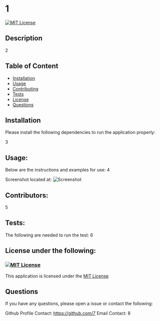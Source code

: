 
# 1
[![MIT License](https://img.shields.io/badge/License-MIT-blue)](https://choosealicense.com/licenses/mit/)
## Description
2

## Table of Content
- [Installation](#Installation)
- [Usage](#Usage)
- [Contributing](#Contributing)
- [Tests](#Tests)
- [License](#License)
- [Questions](#Questions)

## Installation
Please install the following dependencies to run the application properly:

3

## Usage:
Below are the instructions and examples for use: 
4

Screenshot located at:
![Screenshot](https://user-images.githubusercontent.com/52897163/174462984-c4b06b85-488e-4cf1-b7cf-c89a42bb08ed.png)

## Contributors:
5

## Tests:
The following are needed to run the test:
6

## License under the following:
 ### [![MIT License](https://img.shields.io/badge/License-MIT-blue)](https://choosealicense.com/licenses/mit/)
 This application is licensed under the [MIT License](https://choosealicense.com/licenses/mit/)

## Questions
If you have any questions, please open a issue or contact the following:

Github Profile Contact: https://github.com/7
Email Contact: 8
